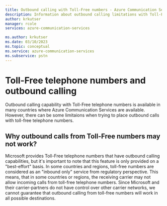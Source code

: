 ```yaml
---
title: Outbound calling with Toll-Free numbers - Azure Communication Services
description: Information about outbound calling limitations with Toll-Free numbers
author: krkutser
manager: rcole
services: azure-communication-services

ms.author: krkutser
ms.date: 03/10/2023
ms.topic: conceptual
ms.service: azure-communication-services
ms.subservice: pstn
---
```


# Toll-Free telephone numbers and outbound calling
Outbound calling capability with Toll-Free telephone numbers is available in many countries where Azure Communication Services are available. However, there can be some limitaions when trying to place outbound calls with toll-free telephone numbers.

## Why outbound calls from Toll-Free numbers may not work?
Microsoft provides Toll-Free telephone numbers that have outbound calling capabilities, but it's important to note that this feature is only provided on a "best-effort" basis. In some countries and regions, toll-free numbers are considered as an "inbound only" service from regulatory perspective. This means, that in some countries or regions, the receiving carrier may not allow incoming calls from toll-free telephone numbers. Since Microsoft and their carrier-partners do not have control over other carrier networks, we cannot guarantee that outbound calling from toll-free numbers will work in all possible destinations.
